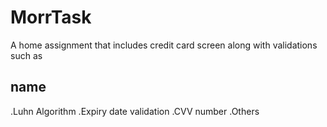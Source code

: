 # MorrTask
A home assignment that includes credit card screen along with validations such as 
## name
.Luhn Algorithm
.Expiry date validation
.CVV number
.Others

